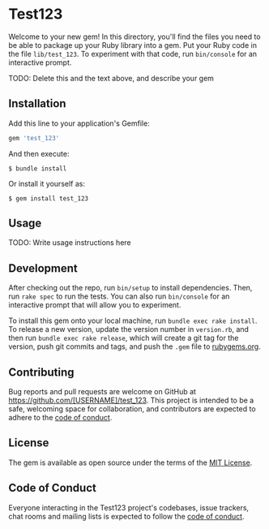 # Test123

Welcome to your new gem! In this directory, you'll find the files you need to be able to package up your Ruby library into a gem. Put your Ruby code in the file `lib/test_123`. To experiment with that code, run `bin/console` for an interactive prompt.

TODO: Delete this and the text above, and describe your gem

## Installation

Add this line to your application's Gemfile:

```ruby
gem 'test_123'
```

And then execute:

    $ bundle install

Or install it yourself as:

    $ gem install test_123

## Usage

TODO: Write usage instructions here

## Development

After checking out the repo, run `bin/setup` to install dependencies. Then, run `rake spec` to run the tests. You can also run `bin/console` for an interactive prompt that will allow you to experiment.

To install this gem onto your local machine, run `bundle exec rake install`. To release a new version, update the version number in `version.rb`, and then run `bundle exec rake release`, which will create a git tag for the version, push git commits and tags, and push the `.gem` file to [rubygems.org](https://rubygems.org).

## Contributing

Bug reports and pull requests are welcome on GitHub at https://github.com/[USERNAME]/test_123. This project is intended to be a safe, welcoming space for collaboration, and contributors are expected to adhere to the [code of conduct](https://github.com/[USERNAME]/test_123/blob/master/CODE_OF_CONDUCT.md).


## License

The gem is available as open source under the terms of the [MIT License](https://opensource.org/licenses/MIT).

## Code of Conduct

Everyone interacting in the Test123 project's codebases, issue trackers, chat rooms and mailing lists is expected to follow the [code of conduct](https://github.com/[USERNAME]/test_123/blob/master/CODE_OF_CONDUCT.md).
